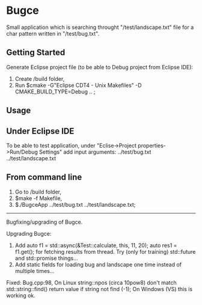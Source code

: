 # Bugce

Small application which is searching throught "/test/landscape.txt" file for a char pattern written in "/test/bug.txt".

## Getting Started

Generate Eclipse project file (to be able to Debug project from Eclipse IDE):
1. Create /build folder,
2. Run $cmake -G"Eclipse CDT4 - Unix Makefiles" -D CMAKE_BUILD_TYPE=Debug .. ;

## Usage
## Under Eclipse IDE
To be able to test application, under "Eclise->Project properties->Run/Debug Settings" add input arguments:
../test/bug.txt ../test/landscape.txt

## From command line
1. Go to /build folder,
2. $make -f Makefile,
3. $./BugceApp ../test/bug.txt ../test/landscape.txt;
--------------------------------------------------------------------------------------------------------------------------
Bugfixing/upgrading of Bugce.

Upgrading Bugce:
1. Add auto f1 = std::async(&Test::calculate, this, 11, 20);
       auto res1 = f1.get();
   for fetching results from thread. Try (only for training) std::future and std::promise things...
2. Add static fields for loading bug and landscape one time instead of multiple times...

Fixed:
Bug.cpp:98, On Linux string::npos (circa 10pow8) don't match std::string::find() return value if string not find (-1); On Windows (VS) this is working ok.
